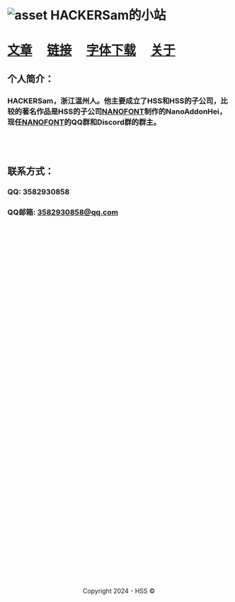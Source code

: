 <!--Markdown 编写-->
<title>HACKERSam的小站</title>
<link rel="shortcut icon" href="https://hss.fmdns.cn/assets/pic/favicon.ico">

# ![asset](https://hss.fmdns.cn/assets/pic/favicon.ico) HACKERSam的小站

# [文章](https://hss.fmdns.cn/content/)&nbsp;&nbsp;&nbsp;&nbsp;&nbsp;[链接](https://hss.fmdns.cn/site/)&nbsp;&nbsp;&nbsp;&nbsp;&nbsp;[字体下载](https://hss.fmdns.cn/site/nanofont)&nbsp;&nbsp;&nbsp;&nbsp;&nbsp;[关于](https://hss.fmdns.cn/about/)

## 个人简介：

### HACKERSam，浙江温州人。他主要成立了HSS和HSS的子公司，比较的著名作品是HSS的子公司[NANOFONT](https://hss.fmdns.cn/site/nanofont)制作的NanoAddonHei，现任[NANOFONT](https://hss.fmdns.cn/site/nanofont)的QQ群和Discord群的群主。

## &nbsp;

## 联系方式：

### QQ: 3582930858

### QQ邮箱: 3582930858@qq.com


<!-- 一片空白 lmao -->

## &nbsp;

## &nbsp;

## &nbsp;

## &nbsp;

## &nbsp;

## &nbsp;

## &nbsp;

## &nbsp;

## &nbsp;

## &nbsp;

## &nbsp;

## &nbsp;

## &nbsp;

## &nbsp;

## &nbsp;

<!--

你怎么能看人家代码呢？qwq

-->

<div align="center">
    Copyright 2024 - HSS ©
</div>

<!--

写网页的，老子csnm的，你不搞HTML偏要用MARKDOWN，不是哥们你有多爱用MARKDOWN啊？rnm我说这句话得打字大半时间，你是真他妈nt

　  　      ▃▆█▇▄▖
　 　 　 ▟◤▖　　　◥█▎
   　 ◢◤　 ▐　　　 　▐▉
　 ▗◤　　　▂　▗▖　　▕█▎
　◤　▗▅▖◥▄　▀◣　　█▊
▐　▕▎◥▖◣◤　　　　◢██
█◣　◥▅█▀　　　　▐██◤
▐█▙▂　　     　◢██◤
◥██◣　　　　◢▄◤
 　　▀██▅▇▀

写网页的看到这张图就别看这b图了，赶快给我去重写代码！！（bushi

—— HACKERSam的自喻 2024/7/27
-->


<!-- You like 抄代码 don't you? O.o -->